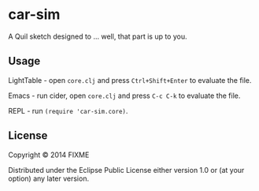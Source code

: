 # car-sim

A Quil sketch designed to ... well, that part is up to you.

## Usage

LightTable - open `core.clj` and press `Ctrl+Shift+Enter` to evaluate the file.

Emacs - run cider, open `core.clj` and press `C-c C-k` to evaluate the file.

REPL - run `(require 'car-sim.core)`.

## License

Copyright © 2014 FIXME

Distributed under the Eclipse Public License either version 1.0 or (at
your option) any later version.
